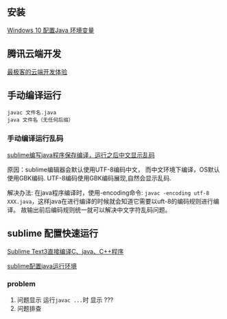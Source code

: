 ## 安装
[Windows 10 配置Java 环境变量](https://www.runoob.com/w3cnote/windows10-java-setup.html)

## 腾讯云端开发
[最极客的云端开发体验](https://studio.dev.tencent.com/)

## 手动编译运行
```
javac 文件名.java
java 文件名（无任何后缀）
```
### 手动编译运行乱码
[sublime编写java程序保存编译，运行之后中文显示乱码](https://my.oschina.net/ShellingW/blog/837791)

原因：sublime编辑器会默认使用UTF-8编码中文， 而中文环境下编译，OS默认使用GBK编码. UTF-8编码使用GBK编码展现,自然会显示乱码.

解决办法:
  在java程序编译时，使用-encoding命令:  `javac -encoding utf-8 XXX.java`，这样java在进行编译的时候就会知道它需要以uft-8的编码规则进行编译。
  故输出前后编码规则统一就可以解决中文字符乱码问题。

## sublime 配置快速运行    
[Sublime Text3直接编译C、java、C++程序](https://blog.csdn.net/meiqi0538/article/details/83018495)

[sublime配置java运行环境](https://www.jianshu.com/p/bd860d8fd1b8)


### problem
1. 问题显示
 运行`javac ...`时 显示 ???
2. 问题排查
 
